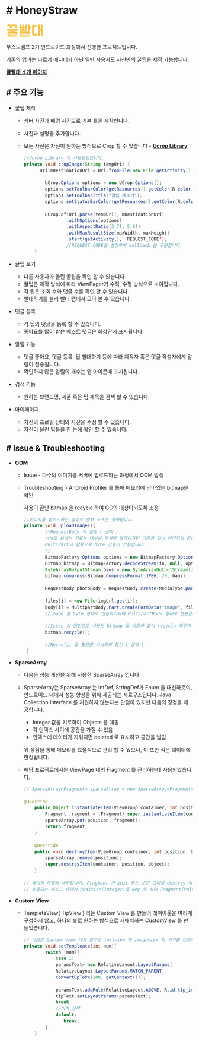 # # HoneyStraw

![title](./image/splash_title.png)

부스트캠프 2기 안드로이드 과정에서 진행한 프로젝트입니다.

기존의 앱과는 다르게 에디터가 아닌 일반 사용자도 자신만의 꿀팁을 제작 가능합니다.

[**꿀빨대 소개 페이지**](https://sosh9898.github.io)

## # 주요 기능

* 꿀팁 제작 
  * 커버 사진과 배경 사진으로 기본 틀을 제작합니다.

  * 사진과 설명을 추가합니다.

  * 모든 사진은 자신이 원하는 방식으로 Crop 할 수 있습니다 - [**Ucrop Library**](https://github.com/Yalantis/uCrop)

    ````java
    //Ucrop Library 의 사용방법입니다.
    private void cropImage(String tempUri) {
          Uri mDestinationUri = Uri.fromFile(new File(getActivity().getCacheDir(), 	getImageNameToUri('image uri')));

            UCrop.Options options = new UCrop.Options();
            options.setToolbarColor(getResources().getColor(R.color.colorPrimary));
            options.setToolbarTitle("꿀팁 제조기");
            options.setStatusBarColor(getResources().getColor(R.color.colorPrimaryDark));

            UCrop.of(Uri.parse(tempUri), mDestinationUri)
                    .withOptions(options)
                    .withAspectRatio(3.7f, 5.6f)
                    .withMaxResultSize(maxWidth, maxHeight)
                    .start(getActivity(), 'REQUEST_CODE');
        			//REQUEST_CODE를 설정하여 callback 을 구분합니다.
        }
    ````
* 꿀팁 보기
  * 다른 사용자가 올린 꿀팁을 확인 할 수 있습니다.
  * 꿀팁은 제작 방식에 따라 ViewPager가 수직, 수평 방식으로 보여집니다.
  * 각 팁은 조회 수와 댓글 수를 확인 할 수 있습니다.
  * 빨대하기를 눌러 빨대 탭에서 모아 볼 수 있습니다.
* 댓글 등록
  * 각 팁의 댓글을 등록 할 수 있습니다.
  * 좋아요를 많이 받은 베스트 댓글은 최상단에 표시됩니다.
* 알림 기능
  * 댓글 좋아요, 댓글 등록, 팁 빨대하기 등에 따라 제작자 혹은 댓글 작성자에게 알림이 전송됩니다.
  * 확인하지 않은 알림의 개수는 앱 아이콘에 표시됩니다.
* 검색 기능
  * 원하는 브랜드명, 제품 혹은 팁 제목을 검색 할 수 있습니다.


* 마이페이지
  * 자신의 프로필 상태와 사진을 수정 할 수 있습니다.
  * 자신이 올린 팁들을 한 눈에 확인 할 수 있습니다.






## # Issue & Troubleshooting

* **OOM**

  * Issue - 다수의 이미지를 서버에 업로드하는 과정에서 OOM 발생

  * Troubleshooting - Android Profiler 를 통해 메모리에 남아있는 bitmap을 확인

     사용이 끝난 bitmap 을 recycle 하여 GC의 대상이되도록 조정

    ````java
    //이미지를 업로드하는 함수로 일부 소스는 생략합니다.
    private void uploadImage(){
        	/*RequestBody 의 설정 ( 생략 )
        	서버로 보내는 자료는 대부분 문자열 형태이지만 다음과 같이 이미지의 전송이 필요한 경우
        	MultiPart의 활용으로 byte 전송이 가능합니다.
        	*/
    		BitmapFactory.Options options = new BitmapFactory.Options();
            Bitmap bitmap = BitmapFactory.decodeStream(in, null, options);
            ByteArrayOutputStream baos = new ByteArrayOutputStream();
            bitmap.compress(Bitmap.CompressFormat.JPEG, 20, baos);

            RequestBody photoBody = RequestBody.create(MediaType.parse("image/jpg"), baos.toByteArray());

            files[i] = new File(imgUrl.get(i));
            body[i] = MultipartBody.Part.createFormData("image", files[i].getName(), 		 photoBody);
        	//image 를 byte 형태로 전송하기위해 MultipartBody 형태로 변환합니다.
        
        	//Issue 의 원인으로 사용된 bitmap 을 다음과 같이 recycle 해주어 해결하였습니다.
            bitmap.recycle();
        
        	//Retrofit 을 활용한 서버와의 통신 ( 생략 )
     }
    ````

* **SparseArray**

  * 다음은 성능 개선을 위해 사용한 SparseArray 입니다.

  * SparseArray는 SparseArray 는 IntDef, StringDef가 Enum 을 대신하듯이, 안드로이드 내에서 성능 향상을 위해 제공되는 자료구조입니다. Java Collection Interface 를 지원하지 않는다는 단점이 있지만 다음의 장점을 제공합니다.

    * Integer 값을 키로하여 Objects 를 매핑
    * 각 인덱스 사이에 공간을 가질 수 있음
    * 인덱스에 데이터가 지워지면 deleted 로 표시하고 공간을 남김

    위 장점을 통해 메모리를 효율적으로 관리 할 수 있으나, 이 또한 적은 데이터에 한정됩니다.

  * 해당 프로젝트에서는 ViewPage 내의 Fragment 를 관리하는데 사용되었습니다.

    ````java
    // SparseArray<Fragment> sparseArray = new SparseArray<Fragment>();

    @Override
        public Object instantiateItem(ViewGroup container, int position) {
            Fragment fragment = (Fragment) super.instantiateItem(container, 	position);
            sparseArray.put(position, fragment);
            return fragment;
        }

        @Override
        public void destroyItem(ViewGroup container, int position, Object object) {
            sparseArray.remove(position);
            super.destroyItem(container, position, object);
        }

    // 페이지 어댑터 내부입니다. Fragment 가 init 되는 순간 그리고 destroy 되는 순간에
    // 호출되는 메소느 내에서 position(integer)를 key 로 하여 Fragment(Value) 추가하고 제거합니다. 이렇게 구성된 SparseArray 로 각 Fragment 에 접근 할 수 있습니다.
    ````

* **Custom View**

  * TempleteView( TipView ) 라는 Custom View 를 만들어 레이아웃을 여러개 구성하지 않고, 하나의 뷰로 원하는 방식으로 재배치하는 CustomView 를 만들었습니다.

    ````java
    // 다음은 Custom View 내의 함수로 textview 와 imageview 의 위치를 번호에 맞춰 재배치합니다.
    private void setTempleate(int num){
            switch (num){
                case 1:
                paramsText= new RelativeLayout.LayoutParams(
                RelativeLayout.LayoutParams.MATCH_PARENT, 	
                convertDpToPx(200, getContext()));

                paramsText.addRule(RelativeLayout.ABOVE, R.id.tip_image);
                tipText.setLayoutParams(paramsText);
                break;
                //이하 생략
                default:
                   break;
            }
        }
    ````

    ​








